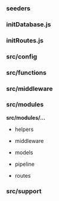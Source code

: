 ### seeders

### initDatabase.js

### initRoutes.js

### src/config

### src/functions

### src/middleware

### src/modules

**src/modules/...**

- helpers

- middleware

- models

- pipeline

- routes

### src/support

